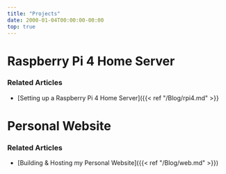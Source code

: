 ```yaml
---
title: "Projects"
date: 2000-01-04T00:00:00-00:00
top: true
---
```

# Raspberry Pi 4 Home Server
### Related Articles
- [Setting up a Raspberry Pi 4 Home Server]({{< ref "/Blog/rpi4.md" >}}

# Personal Website
### Related Articles
- [Building & Hosting my Personal Website]({{< ref "/Blog/web.md" >}})

